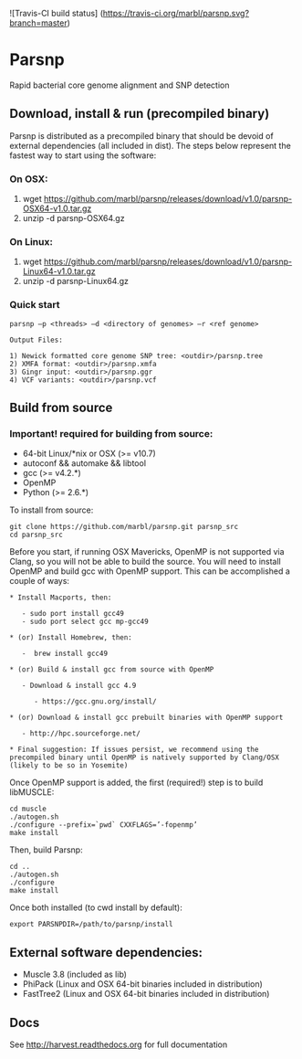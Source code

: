 ![Travis-CI build status]
(https://travis-ci.org/marbl/parsnp.svg?branch=master)

# Parsnp 

Rapid bacterial core genome alignment and SNP detection

## Download, install & run (precompiled binary)

Parsnp is distributed as a precompiled binary that should be devoid of external dependencies (all included in dist). The steps below represent the fastest way to start using the software:

### On OSX:

  1. wget https://github.com/marbl/parsnp/releases/download/v1.0/parsnp-OSX64-v1.0.tar.gz
  2. unzip -d parsnp-OSX64.gz

### On Linux:


  1. wget https://github.com/marbl/parsnp/releases/download/v1.0/parsnp-Linux64-v1.0.tar.gz
  2. unzip -d parsnp-Linux64.gz


### Quick start

    parsnp –p <threads> –d <directory of genomes> –r <ref genome>

    Output Files:

    1) Newick formatted core genome SNP tree: <outdir>/parsnp.tree
    2) XMFA format: <outdir>/parsnp.xmfa
    3) Gingr input: <outdir>/parsnp.ggr
    4) VCF variants: <outdir>/parsnp.vcf


## Build from source

### Important! required for building from source:

* 64-bit Linux/*nix or OSX (>= v10.7)
* autoconf && automake && libtool
* gcc (>= v4.2.*)
* OpenMP
* Python (>= 2.6.*)


To install from source:

    git clone https://github.com/marbl/parsnp.git parsnp_src
    cd parsnp_src
    
Before you start, if running OSX Mavericks, OpenMP is not supported via Clang, so you will not be able to build the source. You will need to install OpenMP and build gcc with OpenMP support. This can be accomplished a couple of ways:

    * Install Macports, then:
    
       - sudo port install gcc49
       - sudo port select gcc mp-gcc49
       
    * (or) Install Homebrew, then:
    
       -  brew install gcc49
       
    * (or) Build & install gcc from source with OpenMP
    
       - Download & install gcc 4.9
       
          - https://gcc.gnu.org/install/
          
    * (or) Download & install gcc prebuilt binaries with OpenMP support
    
       - http://hpc.sourceforge.net/
    
    * Final suggestion: If issues persist, we recommend using the precompiled binary until OpenMP is natively supported by Clang/OSX (likely to be so in Yosemite)
    
Once OpenMP support is added, the first (required!) step is to build libMUSCLE:

    cd muscle
    ./autogen.sh
    ./configure --prefix=`pwd` CXXFLAGS=’-fopenmp’ 
    make install

Then, build Parsnp:

    cd ..
    ./autogen.sh
    ./configure
    make install

Once both installed (to cwd install by default):

    export PARSNPDIR=/path/to/parsnp/install

## External software dependencies:

* Muscle 3.8 (included as lib)
* PhiPack (Linux and OSX 64-bit binaries included in distribution)
* FastTree2 (Linux and OSX 64-bit binaries included in distribution)

## Docs

See http://harvest.readthedocs.org for full documentation
